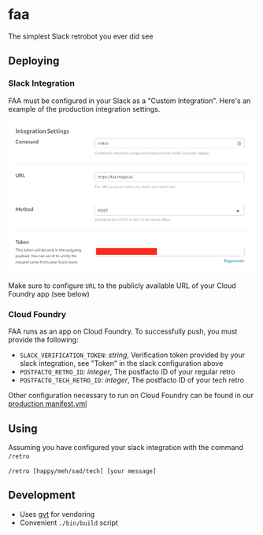 # faa

The simplest Slack retrobot you ever did see

## Deploying

### Slack Integration

FAA must be configured in your Slack as a "Custom Integration". Here's an example of the production integration settings.

![faa_slack_integration](assets/faa_slack_integration.png)

Make sure to configure `URL` to the publicly available URL of your Cloud Foundry app (see below)


### Cloud Foundry

FAA runs as an app on Cloud Foundry. To successfully push, you must provide the following:

- `SLACK_VERIFICATION_TOKEN`: *string*, Verification token provided by your slack integration, see "Token" in the slack configuration above
- `POSTFACTO_RETRO_ID`: *integer*, The postfacto ID of your regular retro
- `POSTFACTO_TECH_RETRO_ID`: *integer*, The postfacto ID of your tech retro

Other configuration necessary to run on Cloud Foundry can be found in our [production manifest.yml](manifest.yml)


## Using

Assuming you have configured your slack integration with the command `/retro`

```
/retro [happy/meh/sad/tech] [your message]
```


## Development

- Uses [gvt](github.com/FiloSottile/gvt) for vendoring
- Convenient `./bin/build` script